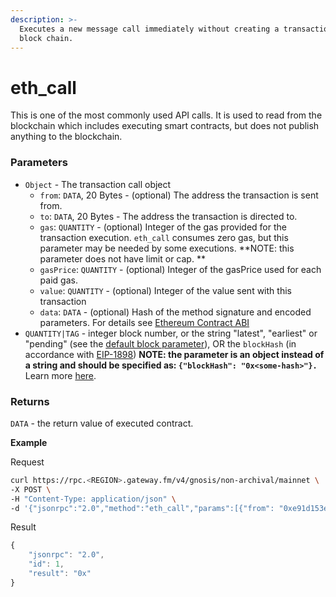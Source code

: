 ```yaml
---
description: >-
  Executes a new message call immediately without creating a transaction on the
  block chain.
---
```


# eth_call

This is one of the most commonly used API calls. It is used to read from the blockchain which includes executing smart contracts, but does not publish anything to the blockchain.

### Parameters

- `Object` - The transaction call object
  - `from`: `DATA`, 20 Bytes - (optional) The address the transaction is sent from.
  - `to`: `DATA`, 20 Bytes - The address the transaction is directed to.
  - `gas`: `QUANTITY` - (optional) Integer of the gas provided for the transaction execution. `eth_call` consumes zero gas, but this parameter may be needed by some executions. **NOTE: this parameter does not have limit or cap. **
  - `gasPrice`: `QUANTITY` - (optional) Integer of the gasPrice used for each paid gas.
  - `value`: `QUANTITY` - (optional) Integer of the value sent with this transaction
  - `data`: `DATA` - (optional) Hash of the method signature and encoded parameters. For details see [Ethereum Contract ABI](https://docs.soliditylang.org/en/v0.7.0/abi-spec.html)
- `QUANTITY|TAG` - integer block number, or the string "latest", "earliest" or "pending" (see the [default block parameter](https://eth.wiki/json-rpc/API#the-default-block-parameter)), OR the `blockHash` (in accordance with [EIP-1898](https://eips.ethereum.org/EIPS/eip-1898)) **NOTE: the parameter is an object instead of a string and should be specified as: `{"blockHash": "0x<some-hash>"}.`** Learn more [here](https://eips.ethereum.org/EIPS/eip-1898).

### Returns

`DATA` - the return value of executed contract.

**Example**

Request

```bash
curl https://rpc.<REGION>.gateway.fm/v4/gnosis/non-archival/mainnet \
-X POST \
-H "Content-Type: application/json" \
-d '{"jsonrpc":"2.0","method":"eth_call","params":[{"from": "0xe91d153e0b41518a2ce8dd3d7944fa863463a97d","to": "0x0000000000000000000000000000000000000000","data": "0x06fdde03"}, "latest"],"id":1}'
```

Result

```javascript
{
    "jsonrpc": "2.0",
    "id": 1,
    "result": "0x"
}
```
